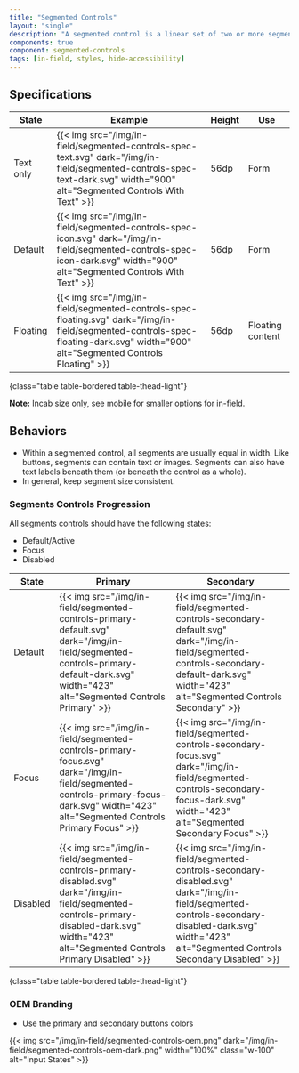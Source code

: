 ```yaml
---
title: "Segmented Controls"
layout: "single"
description: "A segmented control is a linear set of two or more segments, each of which functions as a button."
components: true
component: segmented-controls
tags: [in-field, styles, hide-accessibility]
---
```


## Specifications

<!-- prettier-ignore-start -->
| State     | Example                                                                                           | Height | Use |
| --------- | ------------------------------------------------------------------------------------------------- |--------|--------|
| Text only | {{< img src="/img/in-field/segmented-controls-spec-text.svg" dark="/img/in-field/segmented-controls-spec-text-dark.svg" width="900" alt="Segmented Controls With Text" >}}   | 56dp   | Form  |
| Default   |  {{< img src="/img/in-field/segmented-controls-spec-icon.svg" dark="/img/in-field/segmented-controls-spec-icon-dark.svg" width="900" alt="Segmented Controls With Text" >}}   | 56dp   | Form  |
| Floating  | {{< img src="/img/in-field/segmented-controls-spec-floating.svg" dark="/img/in-field/segmented-controls-spec-floating-dark.svg" width="900" alt="Segmented Controls Floating" >}}   | 56dp   | Floating content  |
{class="table table-bordered table-thead-light"}
<!-- prettier-ignore-end -->

**Note:** Incab size only, see mobile for smaller options for in-field.

## Behaviors

- Within a segmented control, all segments are usually equal in width. Like buttons, segments can contain text or images. Segments can also have text labels beneath them (or beneath the control as a whole).
- In general, keep segment size consistent.

### Segments Controls Progression

All segments controls should have the following states:

- Default/Active
- Focus
- Disabled

<!-- prettier-ignore-start -->
| State  | Primary                                                                                           | Secondary |
| ------ | ------------------------------------------------------------------------------------------------- |--------|
| Default  | {{< img src="/img/in-field/segmented-controls-primary-default.svg" dark="/img/in-field/segmented-controls-primary-default-dark.svg" width="423" alt="Segmented Controls Primary" >}}   | {{< img src="/img/in-field/segmented-controls-secondary-default.svg" dark="/img/in-field/segmented-controls-secondary-default-dark.svg" width="423" alt="Segmented Controls Secondary" >}}  |
| Focus | {{< img src="/img/in-field/segmented-controls-primary-focus.svg" dark="/img/in-field/segmented-controls-primary-focus-dark.svg" width="423" alt="Segmented Controls Primary Focus" >}}   | {{< img src="/img/in-field/segmented-controls-secondary-focus.svg" dark="/img/in-field/segmented-controls-secondary-focus-dark.svg" width="423" alt="Segmented Secondary Focus" >}}   |
| Disabled  | {{< img src="/img/in-field/segmented-controls-primary-disabled.svg" dark="/img/in-field/segmented-controls-primary-disabled-dark.svg" width="423" alt="Segmented Controls Primary Disabled" >}}   | {{< img src="/img/in-field/segmented-controls-secondary-disabled.svg" dark="/img/in-field/segmented-controls-secondary-disabled-dark.svg" width="423" alt="Segmented Controls Secondary Disabled" >}}   |
{class="table table-bordered table-thead-light"}
<!-- prettier-ignore-end -->

### OEM Branding

- Use the primary and secondary buttons colors

{{< img src="/img/in-field/segmented-controls-oem.png" dark="/img/in-field/segmented-controls-oem-dark.png" width="100%" class="w-100" alt="Input States" >}}

